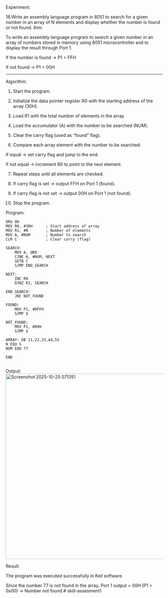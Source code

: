 Experiment:

18.Write an assembly language program in 8051 to search for a given number in an array of N elements and display whether the number is found or not found.
Aim:

To write an assembly language program to search a given number in an array of numbers stored in memory using 8051 microcontroller and to display the result through Port 1.

If the number is found → P1 = FFH

If not found → P1 = 00H



---

Algorithm:

1. Start the program.


2. Initialize the data pointer register R0 with the starting address of the array (30H).


3. Load R1 with the total number of elements in the array.


4. Load the accumulator (A) with the number to be searched (NUM).


5. Clear the carry flag (used as “found” flag).


6. Compare each array element with the number to be searched:

If equal → set carry flag and jump to the end.

If not equal → increment R0 to point to the next element.



7. Repeat steps until all elements are checked.


8. If carry flag is set → output FFH on Port 1 (found).


9. If carry flag is not set → output 00H on Port 1 (not found).


10. Stop the program.

Program:
```
ORG 0H   
MOV R0, #30H      ; Start address of array
MOV R1, #N        ; Number of elements
MOV A, #NUM       ; Number to search
CLR C             ; Clear carry (flag)

SEARCH:
    MOV A, @R0    
    CJNE A, #NUM, NEXT  
    SETB C         
    SJMP END_SEARCH

NEXT:
    INC R0         
    DJNZ R1, SEARCH 

END_SEARCH:
    JNC NOT_FOUND  

FOUND:
    MOV P1, #0FFH  
    SJMP $          

NOT_FOUND:
    MOV P1, #00H   
    SJMP $          

ARRAY: DB 11,22,33,44,55  
N EQU 5                    
NUM EQU 77                 

END


```

Output:
<img width="929" height="594" alt="Screenshot 2025-10-25 071351" src="https://github.com/user-attachments/assets/ac1f01eb-bcfb-44ce-9613-cd32cdcb77dc" />

Result:

The program was executed successfully in Keil software.

Since the number 77 is not found in the array,
Port 1 output = 00H
(P1 = 0x00) → Number not found.# skill-assesment1
